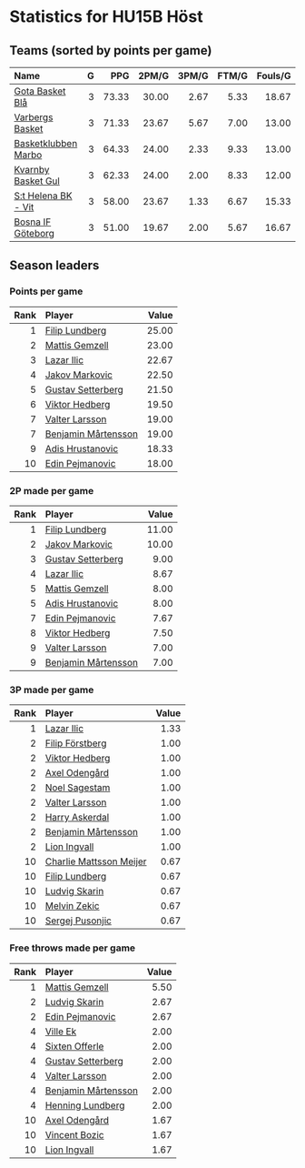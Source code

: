 # Statistics for HU15B Höst

## Teams (sorted by points per game)

| Name | G | PPG | 2PM/G | 3PM/G | FTM/G | Fouls/G |
|:-----|--:|----:|------:|------:|------:|--------:|
| [Gota Basket Blå](hu15b_höst_team_1.md) | 3 | 73.33 | 30.00 | 2.67 | 5.33 | 18.67 |
| [Varbergs Basket](hu15b_höst_team_2.md) | 3 | 71.33 | 23.67 | 5.67 | 7.00 | 13.00 |
| [Basketklubben Marbo](hu15b_höst_team_3.md) | 3 | 64.33 | 24.00 | 2.33 | 9.33 | 13.00 |
| [Kvarnby Basket Gul](hu15b_höst_team_4.md) | 3 | 62.33 | 24.00 | 2.00 | 8.33 | 12.00 |
| [S:t Helena BK - Vit](hu15b_höst_team_5.md) | 3 | 58.00 | 23.67 | 1.33 | 6.67 | 15.33 |
| [Bosna IF Göteborg](hu15b_höst_team_6.md) | 3 | 51.00 | 19.67 | 2.00 | 5.67 | 16.67 |

## Season leaders

### Points per game

| Rank | Player | Value |
|----:|:-------|------:|
| 1 | [Filip Lundberg](hu15b_höst_team_1.md) | 25.00 |
| 2 | [Mattis Gemzell](hu15b_höst_team_3.md) | 23.00 |
| 3 | [Lazar Ilic](hu15b_höst_team_2.md) | 22.67 |
| 4 | [Jakov Markovic](hu15b_höst_team_1.md) | 22.50 |
| 5 | [Gustav Setterberg](hu15b_höst_team_4.md) | 21.50 |
| 6 | [Viktor Hedberg](hu15b_höst_team_2.md) | 19.50 |
| 7 | [Valter Larsson](hu15b_höst_team_1.md) | 19.00 |
| 7 | [Benjamin Mårtensson](hu15b_höst_team_3.md) | 19.00 |
| 9 | [Adis Hrustanovic](hu15b_höst_team_6.md) | 18.33 |
| 10 | [Edin Pejmanovic](hu15b_höst_team_6.md) | 18.00 |

### 2P made per game

| Rank | Player | Value |
|----:|:-------|------:|
| 1 | [Filip Lundberg](hu15b_höst_team_1.md) | 11.00 |
| 2 | [Jakov Markovic](hu15b_höst_team_1.md) | 10.00 |
| 3 | [Gustav Setterberg](hu15b_höst_team_4.md) | 9.00 |
| 4 | [Lazar Ilic](hu15b_höst_team_2.md) | 8.67 |
| 5 | [Mattis Gemzell](hu15b_höst_team_3.md) | 8.00 |
| 5 | [Adis Hrustanovic](hu15b_höst_team_6.md) | 8.00 |
| 7 | [Edin Pejmanovic](hu15b_höst_team_6.md) | 7.67 |
| 8 | [Viktor Hedberg](hu15b_höst_team_2.md) | 7.50 |
| 9 | [Valter Larsson](hu15b_höst_team_1.md) | 7.00 |
| 9 | [Benjamin Mårtensson](hu15b_höst_team_3.md) | 7.00 |

### 3P made per game

| Rank | Player | Value |
|----:|:-------|------:|
| 1 | [Lazar Ilic](hu15b_höst_team_2.md) | 1.33 |
| 2 | [Filip Förstberg](hu15b_höst_team_4.md) | 1.00 |
| 2 | [Viktor Hedberg](hu15b_höst_team_2.md) | 1.00 |
| 2 | [Axel Odengård](hu15b_höst_team_2.md) | 1.00 |
| 2 | [Noel Sagestam](hu15b_höst_team_2.md) | 1.00 |
| 2 | [Valter Larsson](hu15b_höst_team_1.md) | 1.00 |
| 2 | [Harry Askerdal](hu15b_höst_team_3.md) | 1.00 |
| 2 | [Benjamin Mårtensson](hu15b_höst_team_3.md) | 1.00 |
| 2 | [Lion Ingvall](hu15b_höst_team_5.md) | 1.00 |
| 10 | [Charlie Mattsson Meijer](hu15b_höst_team_1.md) | 0.67 |
| 10 | [Filip Lundberg](hu15b_höst_team_1.md) | 0.67 |
| 10 | [Ludvig Skarin](hu15b_höst_team_3.md) | 0.67 |
| 10 | [Melvin Zekic](hu15b_höst_team_6.md) | 0.67 |
| 10 | [Sergej Pusonjic](hu15b_höst_team_6.md) | 0.67 |

### Free throws made per game

| Rank | Player | Value |
|----:|:-------|------:|
| 1 | [Mattis Gemzell](hu15b_höst_team_3.md) | 5.50 |
| 2 | [Ludvig Skarin](hu15b_höst_team_3.md) | 2.67 |
| 2 | [Edin Pejmanovic](hu15b_höst_team_6.md) | 2.67 |
| 4 | [Ville Ek](hu15b_höst_team_4.md) | 2.00 |
| 4 | [Sixten Offerle](hu15b_höst_team_4.md) | 2.00 |
| 4 | [Gustav Setterberg](hu15b_höst_team_4.md) | 2.00 |
| 4 | [Valter Larsson](hu15b_höst_team_1.md) | 2.00 |
| 4 | [Benjamin Mårtensson](hu15b_höst_team_3.md) | 2.00 |
| 4 | [Henning Lundberg](hu15b_höst_team_5.md) | 2.00 |
| 10 | [Axel Odengård](hu15b_höst_team_2.md) | 1.67 |
| 10 | [Vincent Bozic](hu15b_höst_team_2.md) | 1.67 |
| 10 | [Lion Ingvall](hu15b_höst_team_5.md) | 1.67 |

